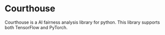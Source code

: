 # Courthouse
Courthouse is a AI fairness analysis library for python. This library supports both TensorFlow and PyTorch.
